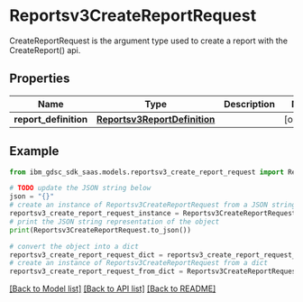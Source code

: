 # Reportsv3CreateReportRequest

CreateReportRequest is the argument type used to create a report with the CreateReport() api.

## Properties

Name | Type | Description | Notes
------------ | ------------- | ------------- | -------------
**report_definition** | [**Reportsv3ReportDefinition**](Reportsv3ReportDefinition.md) |  | [optional] 

## Example

```python
from ibm_gdsc_sdk_saas.models.reportsv3_create_report_request import Reportsv3CreateReportRequest

# TODO update the JSON string below
json = "{}"
# create an instance of Reportsv3CreateReportRequest from a JSON string
reportsv3_create_report_request_instance = Reportsv3CreateReportRequest.from_json(json)
# print the JSON string representation of the object
print(Reportsv3CreateReportRequest.to_json())

# convert the object into a dict
reportsv3_create_report_request_dict = reportsv3_create_report_request_instance.to_dict()
# create an instance of Reportsv3CreateReportRequest from a dict
reportsv3_create_report_request_from_dict = Reportsv3CreateReportRequest.from_dict(reportsv3_create_report_request_dict)
```
[[Back to Model list]](../README.md#documentation-for-models) [[Back to API list]](../README.md#documentation-for-api-endpoints) [[Back to README]](../README.md)



